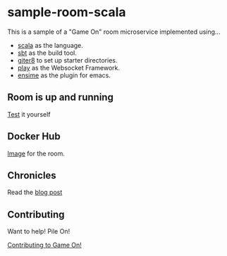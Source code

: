 # sample-room-scala

This is a sample of a "Game On" room microservice implemented using...
- [scala](http://www.scala-lang.org) as the language.
- [sbt](http://www.scala-sbt.org/) as the build tool.
- [giter8](http://www.foundweekends.org/giter8/) to set up starter directories.
- [play](https://www.playframework.com/) as the Websocket Framework.
- [ensime](http://ensime.org) as the plugin for emacs.

## Room is up and running

[Test](http://134.168.52.95:9000) it yourself

## Docker Hub

[Image](https://hub.docker.com/r/ilanpillemer/sample-room-scala/) for the room.

## Chronicles

Read the [blog post](http://blog.gameontext.org/2017/08/06/sample-scala-room.html)

## Contributing

Want to help! Pile On!

[Contributing to Game On!](https://github.com/gameontext/gameon/blob/master/CONTRIBUTING.md)

